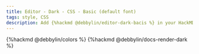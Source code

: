 ```yaml
---
title: Editor - Dark - CSS - Basic (default font)
tags: style, CSS
description: Add {%hackmd @debbylin/editor-dark-bacis %} in your HackMD note
---
```


{%hackmd @debbylin/colors %}
{%hackmd @debbylin/docs-render-dark %}

<style>
/*  Editor color  */
    .ui-edit-area.unselectable.ui-resizable,
    .cm-s-one-dark.CodeMirror, 
    .cm-s-one-dark .CodeMirror-gutters,
    .cm-s-one-dark .CodeMirror-scroll {
        background-color:  var(--zinc-900);
        color: var(--zinc-300);
    }
    
    .CodeMirror-lines {
        padding: 8px 0;
    }
    
    .CodeMirror pre.CodeMirror-line, 
    .CodeMirror pre.CodeMirror-line-like {
        padding-right: 1rem;
        padding-left: 0.4rem;
    }
	
    .CodeMirror-overlayscroll-horizontal div, 
    .CodeMirror-overlayscroll-vertical div {
        border: none;
    }
    
/*  editor-basic  */
    .cm-s-one-dark .cm-string-2,
    .cm-s-one-dark .cm-variable-2,
    .CodeMirror-foldmarker,
    .cm-s-one-dark .cm-string,
    span.cm-m-markdown,
    .cm-s-one-dark .cm-variable-3{
        color: var(--zinc-300);
    }
    
/*  editor-comment   */
    .cm-s-one-dark .CodeMirror-foldgutter-open:after,
    .cm-s-one-dark .cm-string,
    .cm-s-one-dark .cm-comment,
    .cm-s-one-dark .CodeMirror-guttermarker-subtle,
    .cm-s-one-dark .CodeMirror-gutter-elt,
    .cm-s-one-dark .cm-def,
   .cm-s-one-dark .cm-quote {
        color: var(--zinc-400);
    }
    
/*  editor-mark  */
    .cm-s-one-dark .attribute,
    .cm-s-one-dark .cm-number,
    .cm-s-one-dark .cm-qualifier,
    .cm-s-one-dark .cm-plus {
        color: var(--zinc-300);
    }
    
/*  editor-Primary-color  */
    .cm-s-one-dark .cm-hr,
    .cm-s-one-dark .cm-variable,
    .cm-s-one-dark .cm-link,
    .cm-s-one-dark .cm-property,
    .cm-s-one-dark .cm-m-markdown.cm-keyword,
    .cm-s-one-dark .cm-m-markdown.cm-tag,
    .cm-s-one-dark .cm-m-markdown.cm-builtin,
    .cm-s-one-dark .cm-atom {
          color: var(--primary-400);
    }
    
    .cm-s-one-dark .CodeMirror-foldmarker, 
    .cm-s-one-dark .CodeMirror-foldgutter-folded:after {
          color: var(--primary-400) !important;
    }
    
    .cm-s-one-dark .CodeMirror-cursor {
        border-left: 2px solid var(--primary-600) !important;
    }
    
/*  editor-headline-color  */
    .cm-s-one-dark .cm-header,
    .cm-s-one-dark .cm-string-2 {
        color: var(--primary-400);
    }
    
   /*  editor-red  */
    .cm-s-one-dark .cm-operator,
    .cm-s-one-dark .cm-bracket {
        color: var(--red-500);
    }
    
/*  editor-blue  */
    .cm-s-one-dark .cm-meta {
        color: var(--sky-600);
    }
    
/* editor-error */
    .cm-s-one-dark .cm-spell-error,
    .cm-s-one-dark .cm-minus,
    .cm-s-one-dark .cm-error {
        color: var(--pink-300);
    }
    
    .cm-indent-guide {
        border-color: var(--zinc-700);
    }
    
/*   line number   */
    .cm-s-one-dark .CodeMirror-linenumber {
        color: var(--zinc-700);
		display: none;
    }
    .cm-s-one-dark.CodeMirror-focused .CodeMirror-activeline .CodeMirror-gutter-elt {
        color: var(--zinc-600);
    }
    
/*  editor - selected  */ 
    .CodeMirror-gutter-background,
    .cm-s-one-dark.CodeMirror .CodeMirror-selected,
    .cm-s-one-dark .CodeMirror-activeline-background {
        background: var(--zinc-800) !important;
        opacity: 0.7;
    }
    
/*   search bar  */
    .CodeMirror-dialog-top {
        border: none;
        top: 0;
        background-color: var(--zinc-800);
    }
    
/*   search result   */
    .cm-searching {
        background-color: var(--primary-500);
        color: var(--zinc-200) !important;
    }

    .cm-matchhighlight {
        border-bottom: none;
        background-color: var(--zinc-700); 
    }

    .authorship-gutter {
        opacity: 0.2;
    }
    
/*  the editor max width  */   
    .ui-edit-area.unselectable.ui-resizable {
            max-width: 700px;
            margin: auto;
    }
	
	
/*   the sorllbar of edior   */
    .CodeMirror-overlayscroll-vertical {
        width: 8px;
    }
    .CodeMirror-overlayscroll-horizontal div, 
    .CodeMirror-overlayscroll-vertical div {
        background-color: var(--zinc-700);
    }
	
 /* scorll connect */
    .ui-edit-area .ui-resizable-handle.ui-resizable-e {
        background-color: var(--zinc-900);
        width: 8px;
        right: -8px;
        box-shadow: none;
        transition: all 0.03s;
        border-left: 2px solid var(--zinc-800);
    }
    .ui-edit-area .ui-resizable-handle.ui-resizable-e:hover {
        background-color: var(--zinc-900);
        border-left: 2px solid var(--zinc-700);
    }
    
    .ui-toc.both-mode {
        margin-left: 2px;
    }
    
    .ui-edit-area button.ui-sync-toggle {
            left: calc(50% - 4px);
    }
    button.ui-sync-toggle.btn-default {
        color: var(--zinc-400);
        background-color: var(--zinc-700);
        border: none;
        box-shadow: none;
    }
    button.ui-sync-toggle.btn-default:hover {
        color: var(--zinc-300);
        background-color: var(--zinc-600);
    }

    
     /*  當編輯是雙欄模式時不限制寬度  */   
    .ui-edit-area.unselectable.ui-resizable.col-lg-6 {
        max-width:  initial;
    }
    .row.ui-content {
        background-color: var(--zinc-900); 
    }
    
    /*  tool  bar */
    .tool-bar  {
        background: var(--zinc-900);
        border-bottom:  1px solid var(--zinc-700);
        color: var(--zinc-400);
        font-size: 14px;
        height: 38px;
    }
    .tool-bar a {
        color: var(--zinc-400) !important;
        width: 23px;
        height: 23px;
    }
    .tool-bar i.separator {
        border-left: 1px solid var(--zinc-800);
    }
    .tool-bar a.active, .tool-bar a:hover {
        background-color: var(--zinc-700);
        border: none;
        color: var(--zinc-300) !important;
    }
    
    /*  status-bar    */
    .status-bar .status-indicators,
    .status-bar, 
    .status-bar .status-info,
    .status-bar .status-indicators .status-keymap>a,
    .status-bar .status-indicators .status-theme>a,
    .status-bar .status-indicators .status-spellcheck>a, 
    .status-bar .status-indicators .status-breaks>a,
    .status-bar .status-indicators .status-linter>a, 
    .status-bar .status-indicators .status-preferences>a
     {
        background: var(--zinc-900);
        color: var(--zinc-500);
        opacity: 1;
    }
    .status-bar .status-indicators .status-keymap>a:hover,
    .status-bar .status-indicators .status-theme>a:hover,
    .status-bar .status-indicators .status-spellcheck>a:hover, 
    .status-bar .status-indicators .status-breaks>a:hover,
    .status-bar .status-indicators .status-linter>a:hover, 
    .status-bar .status-indicators .status-preferences>a:hover
    .status-bar a:hover {
        color: var(--zinc-300) !important ;
    }
    .status-indicators .status-length {
        color: var(--zinc-500) !important;
    }
    .status-bar .status-indicators>div {
        border-left-color: var(--zinc-700);
    }
    .status-bar {
        border-top-color: var(--zinc-700);
    }
    
    /*  navbar & like & bookmark */     
    .navbar-default, 
    .btn-default {
	    background-color: var(--zinc-900);
  	    border: none;
        color: var(--zinc-500);
    }
    
    .btn-default.active, 
    .open>.dropdown-toggle.btn-default {
        color: var(--zinc-100);
        background-color: var(--zinc-900) ;
    }
    
    .ui-infobar .btn.btn-default,
    .ui-comment-app .open-comments .btn.ui-open-comments {
        border: 1px solid var(--zinc-700);
        color: var(--zinc-500);
    }
    
    .community-button,
    .navbar-default .navbar-nav>li>a,
    .navbar-right .btn.ui-status.online {
        color: var(--zinc-500);
    }
    
    .community-button:hover,
    .btn-default:hover,
    .btn-default.active.focus, 
    .btn-default.active:focus, 
    .btn-default.active:hover, 
    .btn-default:active.focus, 
    .btn-default:active:focus,
    .btn-default:active:hover, 
    .open>.dropdown-toggle.btn-default.focus,
    .open>.dropdown-toggle.btn-default:focus, 
    .open>.dropdown-toggle.btn-default:hover,
    .navbar-default .navbar-nav>.open>a, 
    .navbar-default .navbar-nav>.open>a:focus, 
    .navbar-default .navbar-nav>.open>a:hover,
    .navbar-default .navbar-nav>li>a:focus,
    .navbar-default .navbar-nav>li>a:hover,
    .navbar-right .ui-menu:hover {
        color: var(--zinc-300) !important;
        background-color: var(--zinc-800) !important;
    }
	
	
    /*  dropdown menu  */
      .dropdown-menu>li>a {
          color: var(--zinc-500);
      }
     .dropdown-menu {
          background-color: var(--zinc-800);
		 font-family: 
            'Inter', -apple-system, BlinkMacSystemFont,
            "Segoe UI", "Helvetica Neue", Helvetica, Roboto,
            Arial, sans-serif, "Apple Color Emoji", "Segoe UI Emoji", "Segoe UI Symbol";
      }
	
	.divider {
		border-bottom: 1px solid var(--zinc-700);
	}
	.dropdown-menu .divider, 
	.input-group .input-group-btn .ui-share-copy:hover,
	.input-group .input-group-btn .ui-share-copy:focus,
	.permission-dropdown .ui-share-preview:hover,
	.permission-dropdown .ui-share-preview:focus,
	.menuitem-dropdown .menuitem-dropdown-trigger:hover, 
	.menuitem-dropdown .menuitem-dropdown-trigger:focus,
	.dropdown-menu>li>a:focus, 
	.dropdown-menu>li>a:hover { 
		color: var(--zinc-300);
		background-color: var(--zinc-700);
    }
	.form-control,
	.input-group .input-group-btn .ui-share-copy,
	.permission-dropdown .ui-share-preview,
	.menuitem-dropdown .menuitem-dropdown-trigger {
		  border: 1px solid var(--zinc-600);
		  background-color: var(--zinc-800);
		  color: var(--zinc-400);
	}
	
	.menuitem-dropdown .dropdown-menu .menuitem-item.disabled {
		color: var(--zinc-600);
	}
	
	/* 	input */	
	.form-control:focus {
		border: 1px solid var(--zinc-400);
		background-color: var(--zinc-900);
		box-shadow: none;
	}
	
	/* 	navbar buttons */
	.navbar-right .btn.ui-status.online:hover,
	.navbar-right .btn.ui-status.online:focus,
	.navbar-right .ui-host-list.open .btn.ui-status.online,
	.menuitem-dropdown .menuitem-dropdown-trigger:hover, 
	.menuitem-dropdown .menuitem-dropdown-trigger:focus {
		 background-color: var(--zinc-700);
	}
	.navbar-right .btn.ui-sharing.signin,
	.navbar-right .ui-share-button.open .btn.ui-sharing.signin,
	.btn-primary {
		color: white;
		background-color: var(--primary-600);
		border: none;
	}
	.navbar-right .btn.ui-sharing.signin:hover,
	.navbar-right .btn.ui-sharing.signin:focus,
	.btn-primary:hover, .btn-primary:focus {
		color: white;
		background-color: var(--primary-700);
		border: none;
	}
	
	.permission-dropdown .ui-more-settings, 
	.permission-dropdown .sidenav-trigger,
	.public-publish-container a {
		color: var(--primary-400);
	}
	
   /*    TOC   */  
    /*      unselected   */    
    .ui-toc-dropdown .nav>li>a {
        color: var(--zinc-500);
    }
    /*     selected   */   
    .ui-toc-dropdown .nav>li>a:focus,
    .ui-toc-dropdown .nav>li>a:hover,
    .ui-toc-dropdown .nav>.active:focus>a, 
    .ui-toc-dropdown .nav>.active:hover>a,
    .ui-toc-dropdown .nav>.active>a {
        color: var(--zinc-300);
        border-left-color: var(--zinc-300);
    }
  
/*  TOC button in both mode */
    .expand-toggle,
    .back-to-top, .go-to-bottom  {
        color: var(--zinc-500);
    }
	.expand-toggle:hover, .expand-toggle:focus, 
	.back-to-top:hover, .back-to-top:focus,
	.go-to-bottom:hover, .go-to-bottom:focus {
		color: var(--primary-400);
	}
    .ui-toc-label:focus {
          background-color: var(--zinc-700);
          color: var(--zinc-300);
      }

 /*   Comment   */
    .ui-comment-app .ui-comment-button {
        color: var(--zinc-500);
    }
    .ui-comment-app .ui-comment-button-container.comment.active:not(.simple),
    .ui-comment-app .open-comments {
        background-color: var(--zinc-900);
    }
    
    .ui-comment-app .open-comments .btn.ui-open-comments.open,
    .ui-comment-app .open-comments .btn.ui-open-comments.open:focus { 
        background-color: var(--zinc-900);
        color: var(--zinc-500);
        border: 1px solid var(--zinc-700);
    }
    
    .ui-comment-container {
        background-color: var(--zinc-900);
        border: 1px solid var(--zinc-700);
    }
    
    .ui-comment-container textarea {
        color: var(--zinc-300);
        border: 1px solid var(--zinc-700);
        background-color: var(--zinc-900);
    }
    
    .ui-comment-container.highlighted {
        background-color: var(--zinc-850);
    }
    
    .ui-comment-container .ui-comments-container .ui-comment .comment-author, 
    .ui-comment-container .ui-comments-container .ui-comment .comment-content
	{	
		color: var(--zinc-300); 
	}
    a.view-comments {
        color: var(--primary-400);
    }
    
</style>